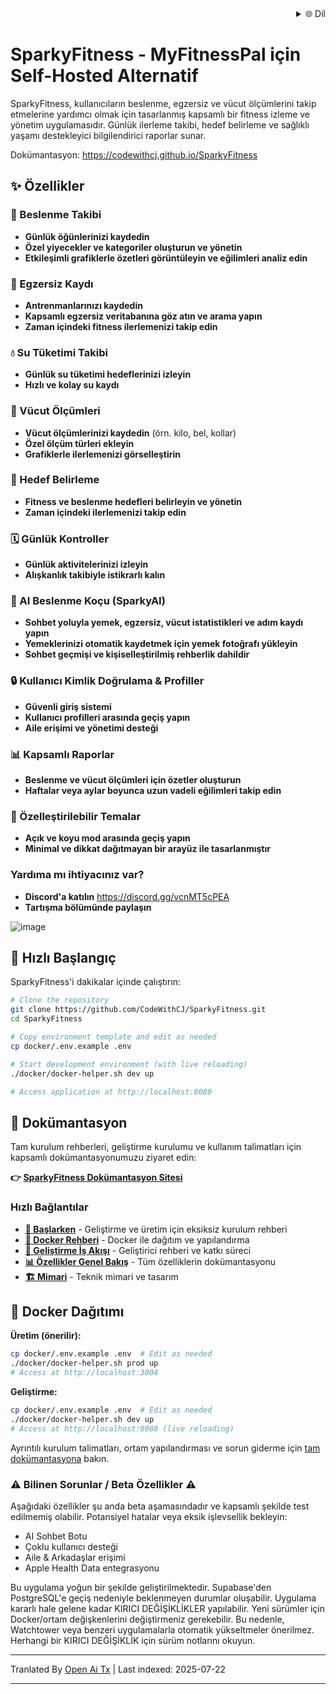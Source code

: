<div align="right">
  <details>
    <summary >🌐 Dil</summary>
    <div>
      <div align="right">
        <p><a href="https://openaitx.github.io/view.html?user=CodeWithCJ&project=SparkyFitness&lang=en">İngilizce</a></p>
        <p><a href="https://openaitx.github.io/view.html?user=CodeWithCJ&project=SparkyFitness&lang=zh-CN">简体中文</a></p>
        <p><a href="https://openaitx.github.io/view.html?user=CodeWithCJ&project=SparkyFitness&lang=zh-TW">繁體中文</a></p>
        <p><a href="https://openaitx.github.io/view.html?user=CodeWithCJ&project=SparkyFitness&lang=ja">Japonca</a></p>
        <p><a href="https://openaitx.github.io/view.html?user=CodeWithCJ&project=SparkyFitness&lang=ko">Korece</a></p>
        <p><a href="https://openaitx.github.io/view.html?user=CodeWithCJ&project=SparkyFitness&lang=hi">Hintçe</a></p>
        <p><a href="https://openaitx.github.io/view.html?user=CodeWithCJ&project=SparkyFitness&lang=th">Tayca</a></p>
        <p><a href="https://openaitx.github.io/view.html?user=CodeWithCJ&project=SparkyFitness&lang=fr">Fransızca</a></p>
        <p><a href="https://openaitx.github.io/view.html?user=CodeWithCJ&project=SparkyFitness&lang=de">Almanca</a></p>
        <p><a href="https://openaitx.github.io/view.html?user=CodeWithCJ&project=SparkyFitness&lang=es">İspanyolca</a></p>
        <p><a href="https://openaitx.github.io/view.html?user=CodeWithCJ&project=SparkyFitness&lang=it">İtalyanca</a></p>
        <p><a href="https://openaitx.github.io/view.html?user=CodeWithCJ&project=SparkyFitness&lang=ru">Rusça</a></p>
        <p><a href="https://openaitx.github.io/view.html?user=CodeWithCJ&project=SparkyFitness&lang=pt">Portekizce</a></p>
        <p><a href="https://openaitx.github.io/view.html?user=CodeWithCJ&project=SparkyFitness&lang=nl">Felemenkçe</a></p>
        <p><a href="https://openaitx.github.io/view.html?user=CodeWithCJ&project=SparkyFitness&lang=pl">Lehçe</a></p>
        <p><a href="https://openaitx.github.io/view.html?user=CodeWithCJ&project=SparkyFitness&lang=ar">Arapça</a></p>
        <p><a href="https://openaitx.github.io/view.html?user=CodeWithCJ&project=SparkyFitness&lang=fa">Farsça</a></p>
        <p><a href="https://openaitx.github.io/view.html?user=CodeWithCJ&project=SparkyFitness&lang=tr">Türkçe</a></p>
        <p><a href="https://openaitx.github.io/view.html?user=CodeWithCJ&project=SparkyFitness&lang=vi">Vietnamca</a></p>
        <p><a href="https://openaitx.github.io/view.html?user=CodeWithCJ&project=SparkyFitness&lang=id">Endonezce</a></p>
      </div>
    </div>
  </details>
</div>

# SparkyFitness - MyFitnessPal için Self-Hosted Alternatif

SparkyFitness, kullanıcıların beslenme, egzersiz ve vücut ölçümlerini takip etmelerine yardımcı olmak için tasarlanmış kapsamlı bir fitness izleme ve yönetim uygulamasıdır. Günlük ilerleme takibi, hedef belirleme ve sağlıklı yaşamı destekleyici bilgilendirici raporlar sunar.

Dokümantasyon: https://codewithcj.github.io/SparkyFitness

## ✨ Özellikler

### 🍎 Beslenme Takibi

* **Günlük öğünlerinizi kaydedin**
* **Özel yiyecekler ve kategoriler oluşturun ve yönetin**
* **Etkileşimli grafiklerle özetleri görüntüleyin ve eğilimleri analiz edin**

### 💪 Egzersiz Kaydı

* **Antrenmanlarınızı kaydedin**
* **Kapsamlı egzersiz veritabanına göz atın ve arama yapın**
* **Zaman içindeki fitness ilerlemenizi takip edin**

### 💧 Su Tüketimi Takibi

* **Günlük su tüketimi hedeflerinizi izleyin**
* **Hızlı ve kolay su kaydı**

### 📏 Vücut Ölçümleri

* **Vücut ölçümlerinizi kaydedin** (örn. kilo, bel, kollar)
* **Özel ölçüm türleri ekleyin**
* **Grafiklerle ilerlemenizi görselleştirin**

### 🎯 Hedef Belirleme

* **Fitness ve beslenme hedefleri belirleyin ve yönetin**
* **Zaman içindeki ilerlemenizi takip edin**

### 🗓️ Günlük Kontroller

* **Günlük aktivitelerinizi izleyin**
* **Alışkanlık takibiyle istikrarlı kalın**

### 🤖 AI Beslenme Koçu (SparkyAI)

* **Sohbet yoluyla yemek, egzersiz, vücut istatistikleri ve adım kaydı yapın**
* **Yemeklerinizi otomatik kaydetmek için yemek fotoğrafı yükleyin**
* **Sohbet geçmişi ve kişiselleştirilmiş rehberlik dahildir**

### 🔒 Kullanıcı Kimlik Doğrulama & Profiller

* **Güvenli giriş sistemi**
* **Kullanıcı profilleri arasında geçiş yapın**
* **Aile erişimi ve yönetimi desteği**

### 📊 Kapsamlı Raporlar

* **Beslenme ve vücut ölçümleri için özetler oluşturun**
* **Haftalar veya aylar boyunca uzun vadeli eğilimleri takip edin**

### 🎨 Özelleştirilebilir Temalar

* **Açık ve koyu mod arasında geçiş yapın**
* **Minimal ve dikkat dağıtmayan bir arayüz ile tasarlanmıştır**

### Yardıma mı ihtiyacınız var?
* **Discord'a katılın**
  https://discord.gg/vcnMT5cPEA
* **Tartışma bölümünde paylaşın**



![image](https://github.com/user-attachments/assets/ccc7f34e-a663-405f-a4d4-a9888c3197bc)

## 🚀 Hızlı Başlangıç

SparkyFitness'i dakikalar içinde çalıştırın:

```bash
# Clone the repository
git clone https://github.com/CodeWithCJ/SparkyFitness.git
cd SparkyFitness

# Copy environment template and edit as needed
cp docker/.env.example .env

# Start development environment (with live reloading)
./docker/docker-helper.sh dev up

# Access application at http://localhost:8080
```
## 📖 Dokümantasyon

Tam kurulum rehberleri, geliştirme kurulumu ve kullanım talimatları için kapsamlı dokümantasyonumuzu ziyaret edin:

**👉 [SparkyFitness Dokümantasyon Sitesi](https://codewithcj.github.io/SparkyFitness)**

### Hızlı Bağlantılar

- **[🚀 Başlarken](https://codewithcj.github.io/SparkyFitness/developer/getting-started)** - Geliştirme ve üretim için eksiksiz kurulum rehberi
- **[🐳 Docker Rehberi](https://codewithcj.github.io/SparkyFitness/developer/docker)** - Docker ile dağıtım ve yapılandırma
- **[🔧 Geliştirme İş Akışı](https://codewithcj.github.io/SparkyFitness/developer/workflow)** - Geliştirici rehberi ve katkı süreci  
- **[📊 Özellikler Genel Bakış](https://codewithcj.github.io/SparkyFitness/features/)** - Tüm özelliklerin dokümantasyonu
- **[🏗️ Mimari](https://codewithcj.github.io/SparkyFitness/app-overview)** - Teknik mimari ve tasarım

## 🐳 Docker Dağıtımı

**Üretim (önerilir):**

```bash
cp docker/.env.example .env  # Edit as needed
./docker/docker-helper.sh prod up
# Access at http://localhost:3004
```
**Geliştirme:**

```bash
cp docker/.env.example .env  # Edit as needed  
./docker/docker-helper.sh dev up
# Access at http://localhost:8080 (live reloading)
```
Ayrıntılı kurulum talimatları, ortam yapılandırması ve sorun giderme için [tam dokümantasyona](https://codewithcj.github.io/SparkyFitness/developer/getting-started) bakın.

### ⚠️ Bilinen Sorunlar / Beta Özellikler ⚠️

Aşağıdaki özellikler şu anda beta aşamasındadır ve kapsamlı şekilde test edilmemiş olabilir. Potansiyel hatalar veya eksik işlevsellik bekleyin:

*   AI Sohbet Botu
*   Çoklu kullanıcı desteği
*   Aile & Arkadaşlar erişimi
*   Apple Health Data entegrasyonu

Bu uygulama yoğun bir şekilde geliştirilmektedir. Supabase'den PostgreSQL'e geçiş nedeniyle beklenmeyen durumlar oluşabilir. Uygulama kararlı hale gelene kadar KIRICI DEĞİŞİKLİKLER yapılabilir.
Yeni sürümler için Docker/ortam değişkenlerini değiştirmeniz gerekebilir. Bu nedenle, Watchtower veya benzeri uygulamalarla otomatik yükseltmeler önerilmez. Herhangi bir KIRICI DEĞİŞİKLİK için sürüm notlarını okuyun.





---

Tranlated By [Open Ai Tx](https://github.com/OpenAiTx/OpenAiTx) | Last indexed: 2025-07-22

---